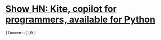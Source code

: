 # [Show HN: Kite, copilot for programmers, available for Python](undefined)

    [Comments][0]

[0]: https://news.ycombinator.com/item?id=13977982...
  